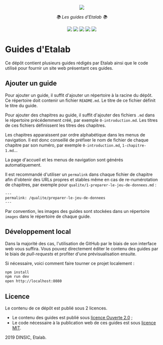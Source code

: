 <p align="center">
    <img src="https://user-images.githubusercontent.com/60264344/134811322-1133f329-dc35-48d1-863a-0d86254d3d7e.png">  
</p>
<p align="center">
    <i>📚 Les guides d'Etalab 📚</i>
    <br>
    <br>
    <img src="https://img.shields.io/github/issues/etalab/guides.etalab.gouv.fr">
    <img src="https://img.shields.io/github/issues-closed/etalab/guides.etalab.gouv.fr">
    <img src="https://img.shields.io/github/contributors/etalab/guides.etalab.gouv.fr">
    <img src="https://img.shields.io/github/license/etalab/guides.etalab.gouv.fr">
    <img src="https://img.shields.io/github/commit-activity/m/etalab/guides.etalab.gouv.fr">
</p>


# Guides d'Etalab

Ce dépôt contient plusieurs guides rédigés par Etalab ainsi que le code utilisé pour fournir un site web présentant ces guides.

## Ajouter un guide

Pour ajouter un guide, il suffit d'ajouter un répertoire à la racine du dépôt. Ce répertoire doit contenir un fichier `README.md`. Le titre de ce fichier définit le titre du guide.

Pour ajouter des chapitres au guide, il suffit d'ajouter des fichiers `.md` dans le répertoire précédemment créé, par exemple `0-introduction.md`. Les titres de ces fichiers définissent les titres des chapitres.

Les chapitres apparaissent par ordre alphabétique dans les menus de navigation. Il est donc conseillé de préfixer le nom de fichier de chaque chapitre par son numéro, par exemple `0-introduction.md`, `1-chapitre-1.md`...

La page d'accueil et les menus de navigation sont générés automatiquement.

Il est recommandé d'utiliser un `permalink` dans chaque fichier de chapitre afin d'obtenir des URLs propres et stables même en cas de re-numérotation de chapitres, par exemple pour `qualite/1-preparer-le-jeu-de-donnees.md` :

```
---
permalink: /qualite/preparer-le-jeu-de-donnees
---
```

Par convention, les images des guides sont stockées dans un répertoire `images` dans le répertoire de chaque guide.

## Développement local

Dans la majorité des cas, l'utilisation de GitHub par le biais de son interface web vous suffira. Vous pouvez directement éditer le contenu des guides par le biais de *pull-requests* et profiter d'une prévisualisation ensuite.

Si nécessaire, voici comment faire tourner ce projet localement :
```sh
npm install
npm run dev
open http://localhost:8080
```

## Licence

Le contenu de ce dépôt est publié sous 2 licences.

- Le contenu des guides est publié sous [licence Ouverte 2.0](LICENSE.md) ;
- Le code nécessaire à la publication web de ces guides est sous [licence MIT](https://opensource.org/licenses/MIT).

2019 DINSIC, Etalab.

